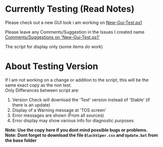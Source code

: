 # Currently Testing (Read Notes)
Please check out a new GUI look i am working on [New-Gui-Test.ps1](https://github.com/madbomb122/BlackViperScript/raw/master/Testing/New-Gui-Test.ps1)

Please leave any Comments/Suggestion in the Issues I created name [Comments/Suggestions on 'New-Gui-Test.ps1'](https://github.com/madbomb122/BlackViperScript/issues/14)

The script for display only (some items do work)

# About Testing Version
If I am not working on a change or addition to the script, this will be the same exact copy as the non test.<br />
Only Differances between script are:
1. Version Check will download the 'Test' version instead of 'Stable' (if there is an update)
2. Display of a Warning message at 'TOS screen'
3. Error messages are shown (From all sources)
4. Error display may show various info for diagnostic purposes

**Note: Use the copy here if you dont mind possible bugs or problems.**<br />
**Note: Dont forget to download the file `BlackViper.csv` and `Update.bat` from the base folder**
